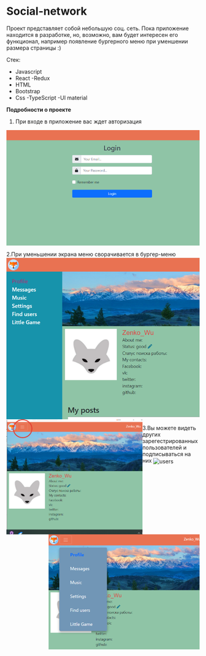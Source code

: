 <!-- <img align="right" width="280" height="200" src="readMeImges/2023-04-03_17-32-02.png" alt="social-net"> -->

# Social-network
Проект представляет собой небольшую соц. сеть. Пока приложение находится в разработке, но, возможно, вам будет интересен его функционал, например появление 
бургерного меню при уменшении размера страницы :)

Стек: 
- Javascript 
- React 
-Redux
- HTML
- Bootstrap
- Css
-TypeScript
-UI material

**Подробности о проекте**

1. При входе в приложение вас ждет авторизация 
<img align="center" src="readMeImges/2023-04-03_17-34-40.png" alt="login">


2.При уменьшении экрана меню сворачивается в бургер-меню
<img align="center" src="readMeImges/2023-04-03_17-37-10.png" alt="navbar">
<img align="left" height='300px' src="readMeImges/2023-04-03_17-37-32.png" alt="burger">
<img align="right"  height='300px' src="readMeImges/2023-04-03_17-41-25.png" alt="burger-menu">


3.Вы можете видеть других зарегестрированных пользователей и подписываться на них
<img align="center" src="readMeImges/b6afc24a-74ee-4f9c-9c91-1f4a4e4d438b_Trim(1).gif" alt="users">


